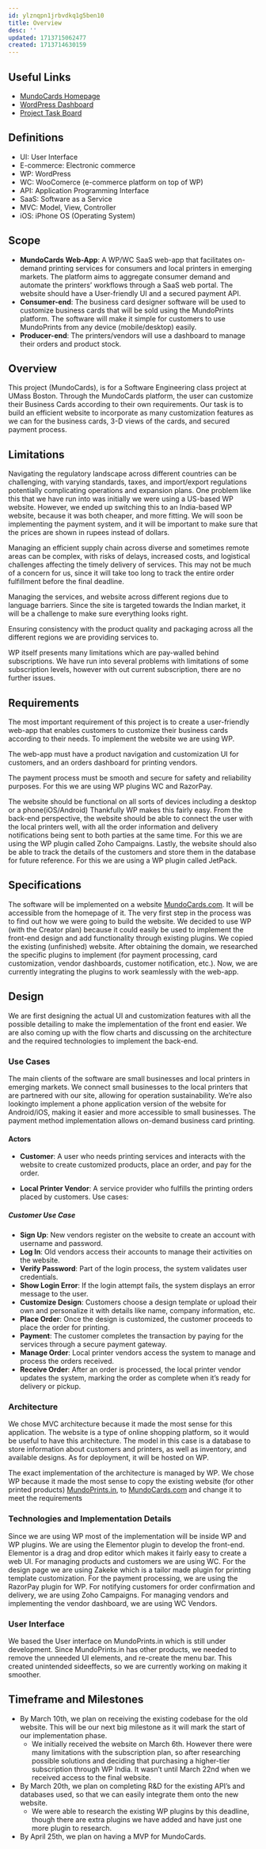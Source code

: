 ```yaml
---
id: ylznqpn1jrbvdkq1g5ben10
title: Overview
desc: ''
updated: 1713715062477
created: 1713714630159
---
```


## Useful Links

- [MundoCards Homepage](https://mundocards.wpcomstaging.com/)
- [WordPress Dashboard](https://mundocards.wpcomstaging.com/wp-admin/)
- [Project Task Board](https://github.com/users/Ethab83/projects/1)

## Definitions

- UI: User Interface
- E-commerce: Electronic commerce
- WP: WordPress
- WC: WooComerce (e-commerce platform on top of WP)
- API: Application Programming Interface
- SaaS: Software as a Service
- MVC: Model, View, Controller
- iOS: iPhone OS (Operating System)

## Scope

- **MundoCards Web-App**: A WP/WC SaaS web-app that facilitates on-demand printing services for consumers and local printers in emerging markets. The platform aims to aggregate consumer demand and automate the printers’ workflows through a SaaS web portal. The website should have a User-friendly UI and a secured payment API.
- **Consumer-end**: The business card designer software will be used to customize business cards that will be sold using the MundoPrints platform. The software will make it simple for customers to use MundoPrints from any device (mobile/desktop) easily.
- **Producer-end**: The printers/vendors will use a dashboard to manage their orders and product stock.

## Overview

This project (MundoCards), is for a Software Engineering class project at UMass Boston. Through the MundoCards platform, the user can customize their Business Cards according to their own requirements. Our task is to build an efficient website to incorporate as many customization features as we can for the business cards, 3-D views of the cards, and secured payment process.

## Limitations

Navigating the regulatory landscape across different countries can be challenging, with varying standards, taxes, and import/export regulations potentially complicating operations and expansion plans. One problem like this that we have run into was initially we were using a US-based WP website. However, we ended up switching this to an India-based WP website, because it was both cheaper, and more fitting. We will soon be implementing the payment system, and it will be important to make sure that the prices are shown in rupees instead of dollars.

Managing an efficient supply chain across diverse and sometimes remote areas can be complex, with risks of delays, increased costs, and logistical challenges affecting the timely delivery of services. This may not be much of a concern for us, since it will take too long to track the entire order fulfillment before the final deadline.

Managing the services, and website across different regions due to language barriers. Since the site is targeted towards the Indian market, it will be a challenge to make sure everything looks right.

Ensuring consistency with the product quality and packaging across all the different regions we are providing services to.

WP itself presents many limitations which are pay-walled behind subscriptions. We have run into several problems with limitations of some subscription levels, however with out current subscription, there are no further issues.

## Requirements

The most important requirement of this project is to create a user-friendly web-app that enables customers to customize their business cards according to their needs. To implement the website we are using WP.

The web-app must have a product navigation and customization UI for customers, and an orders dashboard for printing vendors.

The payment process must be smooth and secure for safety and reliability purposes. For this we are using WP plugins WC and RazorPay.

The website should be functional on all sorts of devices including a desktop or a phone(iOS/Android) Thankfully WP makes this fairly easy.
From the back-end perspective, the website should be able to connect the user with the local printers well, with all the order information and delivery notifications being sent to both parties at the same time. For this we are using the WP plugin called Zoho Campaigns.
Lastly, the website should also be able to track the details of the customers and store them in the database for future reference. For this we are using a WP plugin called JetPack.

## Specifications

The software will be implemented on a website [MundoCards.com](https://mundocards.wpcomstaging.com/). It will be accessible from the homepage of it. The very first step in the process was to find out how we were going to build the website. We decided to use WP (with the Creator plan) because it could easily be used to implement the front-end design and add functionality through existing plugins. We copied the existing (unfinished) website. After obtaining the domain, we researched the specific plugins to implement (for payment processing, card customization, vendor dashboards, customer notification, etc.). Now, we are currently integrating the plugins to work seamlessly with the web-app.

## Design

We are first designing the actual UI and customization features with all the possible detailing to make the implementation of the front end easier. We are also coming up with the flow charts and discussing on the architecture and the required technologies to implement the back-end.

### Use Cases

The main clients of the software are small businesses and local printers in emerging markets. We connect small businesses to the local printers that are partnered with our site, allowing for operation sustainability. We’re also lookingto implement a phone application version of the website for Android/iOS, making it easier and more accessible to small businesses. The payment method implementation allows on-demand business card printing.

#### Actors

- **Customer**: A user who needs printing services and interacts with the website to create customized products, place an order, and pay for the order.

- **Local Printer Vendor**: A service provider who fulfills the printing orders placed by customers.
Use cases:

##### Customer Use Case

- **Sign Up**: New vendors register on the website to create an account with username and password.
- **Log In**: Old vendors access their accounts to manage their activities on the website.
- **Verify Password**: Part of the login process, the system validates user credentials.
- **Show Login Error**: If the login attempt fails, the system displays an error message to the user.
- **Customize Design**: Customers choose a design template or upload their own and personalize it with details like name, company information, etc.
- **Place Order**: Once the design is customized, the customer proceeds to place the order for printing.
- **Payment**: The customer completes the transaction by paying for the services through a secure payment gateway.
- **Manage Order**: Local printer vendors access the system to manage and process the orders received.
- **Receive Order**: After an order is processed, the local printer vendor updates the system, marking the order as complete when it’s ready for delivery or pickup.

### Architecture

We chose MVC architecture because it made the most sense for this application. The website is a type of online shopping platform, so it would be useful to have this architecture. The model in this case is a database to store information about customers and printers, as well as inventory, and available designs. As for deployment, it will be hosted on WP.

The exact implementation of the architecture is managed by WP. We chose WP because it made the most sense to copy the existing website (for other printed products) [MundoPrints.in](https://www.mundoprints.in/), to [MundoCards.com](https://mundocards.wpcomstaging.com/) and change it to meet the requirements

### Technologies and Implementation Details

Since we are using WP most of the implementation will be inside WP and WP plugins. We are using the Elementor plugin to develop the front-end. Elementor is a drag and drop editor which makes it fairly easy to create a web UI. For managing products and customers we are using WC. For the design page we are using Zakeke which is a tailor made plugin for printing template customization. For the payment processing, we are using the RazorPay plugin for WP. For notifying customers for order confirmation and delivery, we are using Zoho Campaigns. For managing vendors and
implementing the vendor dashboard, we are using WC Vendors.

### User Interface

We based the User interface on MundoPrints.in which is still under development. Since MundoPrints.in has other products, we needed to remove the unneeded UI elements, and re-create the menu bar. This created unintended sideeffects, so we are currently working on making it smoother.

## Timeframe and Milestones

- By March 10th, we plan on receiving the existing codebase for the old website. This will be our next big milestone as it will mark the start of our implementation phase.
    - We initially received the website on March 6th. However there were many limitations with the subscription plan, so after researching possible solutions and deciding that purchasing a higher-tier subscription through WP India. It wasn’t until March 22nd when we received access to the final website.
- By March 20th, we plan on completing R&D for the existing API’s and databases used, so that we can easily integrate them onto the new website.
    - We were able to research the existing WP plugins by this deadline, though there are extra plugins we have added and have just one more plugin to research.
- By April 25th, we plan on having a MVP for MundoCards.
